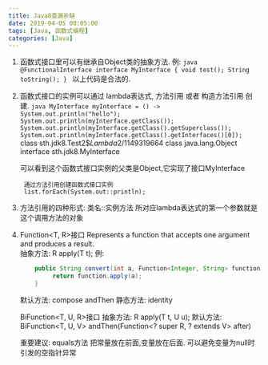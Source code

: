 ```yaml
---
title: Java8查漏补缺
date: 2019-04-05 00:05:00
tags: [Java, 函数式编程]
categories: [Java]
---
```



1. 函数式接口里可以有继承自Object类的抽象方法.
    例:
        ```java
        @FunctionalInterface
        interface MyInterface {
            void test();
            String toString();
        }
        ```
    以上代码是合法的.
2. 函数式接口的实例可以通过 lambda表达式, 方法引用 或者 构造方法引用 创建.
        ```java
        MyInterface myInterface = () -> System.out.println("hello");
        System.out.println(myInterface.getClass());
        System.out.println(myInterface.getClass().getSuperclass());
        System.out.println(myInterface.getClass().getInterfaces()[0]);
        ```
        class sth.jdk8.Test2$$Lambda$2/1149319664
        class java.lang.Object
        interface sth.jdk8.MyInterface
        
    可以看到这个函数式接口实例的父类是Object,它实现了接口MyInterface

        通过方法引用创建函数式接口实例
        list.forEach(System.out::println);

3. 方法引用的四种形式:
     类名::实例方法 所对应lambda表达式的第一个参数就是这个调用方法的对象

4. Function<T, R>接口
    Represents a function that accepts one argument and produces a result.    
    抽象方法:     R apply(T t);
    例:
    ```java
        public String convert(int a, Function<Integer, String> function) {
             return function.apply(a);
        }
    ```
    默认方法: compose andThen
    静态方法: identity

    BiFunction<T, U, R>接口
    抽象方法: R apply(T t, U u);
    默认方法: <V> BiFunction<T, U, V> andThen(Function<? super R, ? extends V> after)

    重要建议: equals方法 把常量放在前面,变量放在后面. 可以避免变量为null时引发的空指针异常
